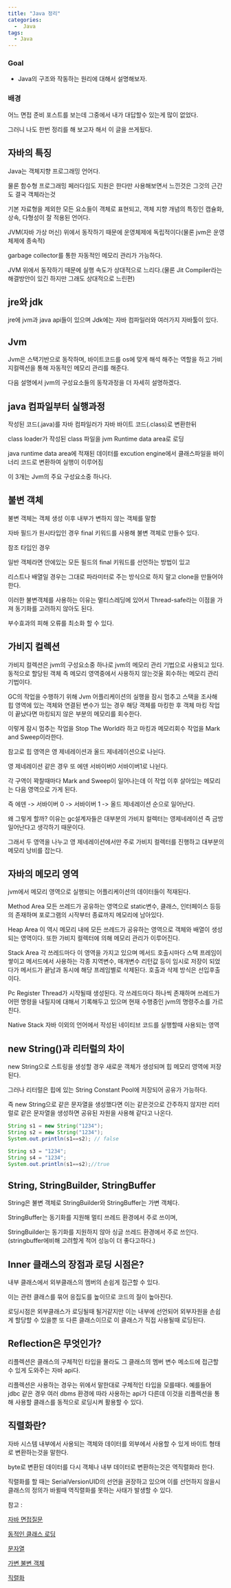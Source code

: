 ```yaml
---
title: "Java 정리"
categories:
  -  Java
tags:
  - Java
---
```



### Goal
 * Java의 구조와 작동하는 원리에 대해서 설명해보자.

### 배경

어느 면접 준비 포스트를 보는데 그중에서 내가 대답할수 있는게 많이 없었다.

그러니 나도 한번 정리를 해 보고자 해서 이 글을 쓰게됬다.

## 자바의 특징

Java는 객체지향 프로그래밍 언어다.

물론 함수형 프로그래밍 페러다임도 지원은 한다만 사용해보면서 느낀것은 그것의 근간도 결국 객체라는것

기본 자료형을 제외한 모든 요소들이 객체로 표현되고, 객체 지향 개념의 특징인 캡슐화, 상속, 다형성이 잘 적용된 언어다.

JVM(자바 가상 머신) 위에서 동작하기 때문에 운영체제에 독립적이다(물론 jvm은 운영체제에 종속적)

garbage collector를 통한 자동적인 메모리 관리가 가능하다.

JVM 위에서 동작하기 때문에 실행 속도가 상대적으로 느리다.(물론 Jit Compiler라는 해결방안이 있긴 하지만 그래도 상대적으로 느린편)


## jre와 jdk

jre에 jvm과 java api들이 있으며 Jdk에는 자바 컴파일러와 여러가지 자바툴이 있다.

## Jvm 

Jvm은 스택기반으로 동작하며, 바이트코드를 os에 맞게 해석 해주는 역할을 하고 가비지컬렉션을 통해 자동적인 메모리 관리를 해준다.

다음 설명에서 jvm의 구성요소들의 동작과정을 더 자세히 설명하겠다.

## java 컴파일부터 실행과정

작성된 코드(.java)를 자바 컴파일러가 자바 바이트 코드(.class)로 변환한뒤

class loader가 작성된 class 파일을 jvm Runtime data area로 로딩

java runtime data area에 적재된 데이터를 excution engine에서 클래스파일을 바이너리 코드로 변환하여 실행이 이루어짐

이 3개는 Jvm의 주요 구성요소중 하나다.

## 불변 객체 

불변 객체는 객체 생성 이후 내부가 변하지 않는 객체를 말함

자바 필드가 원시타입인 경우 final 키워드를 사용해 불변 객체로 만들수 있다.

참조 타입인 경우 

일반 객체라면 안에있는 모든 필드의 final 키워드를 선언하는 방법이 있고

리스트나 배열일 경우는 그대로 파라미터로 주는 방식으로 하지 말고 clone을 만들어야 한다.

이러한 불변객체를 사용하는 이유는 멀티스레딩에 있어서 Thread-safe라는 이점을 가져 동기화를 고려하지 않아도 된다.

부수효과의 피해 오류를 최소화 할 수 있다.

## 가비지 컬렉션

가비지 컬렉션은 jvm의 구성요소중 하나로 jvm의 메모리 관리 기법으로 사용되고 있다. 동적으로 할당된 객체 즉 메모리 영역중에서 사용하지 않는것울 회수하는 메모리 관리 기법이다.

GC의 작업을 수행하기 위해 Jvm 어플리케이션의 실행을 잠시 멈추고 스택을 조사해 힙 영역에 있는 객체와 연결된 변수가 있는 경우 해당 객체를 마킹한 후 객체 마킹 작업이 끝났다면 마킹되지 않은 부분의 메모리를 회수한다.

이렇게 잠시 멈추는 작업을 Stop The World라 하고 마킹과 메모리회수 작업을 Mark and Sweep이라한다.

참고로 힙 영역은 영 제네레이션과 올드 제네레이션으로 나뉜다. 

영 제네레이션 같은 경우 또 에덴 서바이버0 서바이버1로 나뉜다.

각 구역이 꽉찰때마다 Mark and Sweep이 일어나는데 이 작업 이후 살아있는 메모리는 다음 영역으로 가게 된다.

즉 에덴 -> 서바이버 0 -> 서바이버 1 -> 올드 제네레이션 순으로 일어난다.

왜 그렇게 할까? 이유는 gc설계자들은 대부분의 가비지 컬렉터는 영제네레이션 즉 금방 일어난다고 생각하기 때문이다.

그래서 두 영역을 나누고 영 제네레이션에서만 주로 가비지 컬렉터를 진행하고 대부분의 메모리 낭비를 잡는다.

## 자바의 메모리 영역

jvm에서 메모리 영역으로 실행되는 어플리케이션의 데이터들이 적재된다.

Method Area 모든 쓰레드가 공유하는 영역으로 static변수, 클래스, 인터페이스 등등의 존재하며 포로그램의 시작부터 종료까지 메모리에 남아있다.

Heap Area 이 역시 메모리 내에 모든 쓰레드가 공유하는 영역으로 객체와 배열이 생성되는 영역이다. 또한 가비지 컬렉터에 의해 메모리 관리가 이루어진다.

Stack Area 각 쓰레드마다 이 영역을 가지고 있으며 메서드 호출시마다 스택 프레임이 쌓이고 메서드에서 사용하는 각종 지역변수, 매개변수 리턴값 등이 임시로 저장이 되었다가 메서드가 끝남과 동시에 해당 프레임별로 삭제된다. 호출과 삭제 방식은 선입후출이다.

Pc Register Thread가 시작될때 생성된다. 각 쓰레드마다 하나씩 존재하며 쓰레드가 어떤 명령을 내릴지에 대해서 기록해두고 있으며 현재 수행중인 jvm의 명령주소를 가르친다.

Native Stack  자바 이외의 언어에서 작성된 네이티브 코드를 실행할때 사용되는 영역 

## new String()과 리터럴의 차이 

new String으로 스트링을 생성할 경우 새로운 객체가 생성되며 힙 메모리 영역에 저장된다.

그러나 리터럴은 힙에 있는 String Constant Pool에 저장되어 공유가 가능하다.

즉 new String으로 같은 문자열을 생성했다면 이는 같은것으로 간주하지 않지만 리터럴로 같은 문자열을 생성하면 공유된 자원을 사용해 같다고 나온다.

```java
String s1 = new String("1234");
String s2 = new String("1234");
System.out.println(s1==s2); // false

String s3 = "1234";
String s4 = "1234";
System.out.println(s1==s2);//true

```

## String, StringBuilder, StringBuffer

String은 불변 객체로 StringBuilder와 StringBuffer는 가변 객체다.

StringBuffer는 동기화를 지원해 멀티 쓰레드 환경에서 주로 쓰이며,

StringBuilder는 동기화를 지원하지 않아 싱글 쓰레드 환경에서 주로 쓰인다.(stringbuffer에비해 고려할게 적어 성능이 더 좋다고하다.)

## Inner 클래스의 장점과 로딩 시점은?

내부 클래스에서 외부클래스의 멤버의 손쉽게 접근할 수 있다.

이는 관련 클래스를 묶어 응집도를 높이므로 코드의 질이 높아진다. 

로딩시점은 외부클래스가 로딩될때 될거같지만 이는 내부에 선언되어 외부자원을 손쉽게 할당할 수 있을뿐 또 다른 클래스이므로 이 클래스가 직접 사용될때 로딩된다.


## Reflection은 무엇인가?

리플렉션은 클래스의 구체적인 타입을 몰라도 그 클래스의 멤버 변수 메소드에 접근할 수 있게 도와주는 자바 api다.

리플렉션은 사용하는 경우는 위에서 말한대로 구체적인 타입을 모를때다. 예를들어 jdbc 같은 경우 여러 dbms 환경에 따라 사용하는 api가 다른데 이것을 리플렉션을 통해 사용할 클래스를 동적으로 로딩시켜 활용할 수 있다. 

## 직렬화란?

자바 시스템 내부에서 사용되는 객체와 데이터를 외부에서 사용할 수 있게 바이트 형태로 변환하는것을 말한다.

byte로 변환된 데이터를 다시 객체나 내부 데이터로 변환하는것은 역직렬화라 한다.

직렬화를 할 때는 SerialVersionUID의 선언을 권장하고 있으며 이를 선언하지 않을시 클래스의 정의가 바뀔때 역직렬화를 못하는 사태가 발생할 수 있다.


참고 : 

[자바 면접질문](https://dev-coco.tistory.com/153#%F-%-F%--%A-%--String%-C%--StringBuffer%-C%--StringBuilder%EC%-D%--%--%EC%B-%A-%EC%-D%B-%EB%A-%BC%--%EC%--%A-%EB%AA%--%ED%--%B-%EC%A-%BC%EC%--%B-%EC%-A%---)

[동적인 클래스 로딩](https://javacan.tistory.com/entry/1)

[문자열](https://dev.to/composite/string-2l5a)

[가변 불변 객체](https://steady-coding.tistory.com/559)

[직렬화](https://techblog.woowahan.com/2550/)